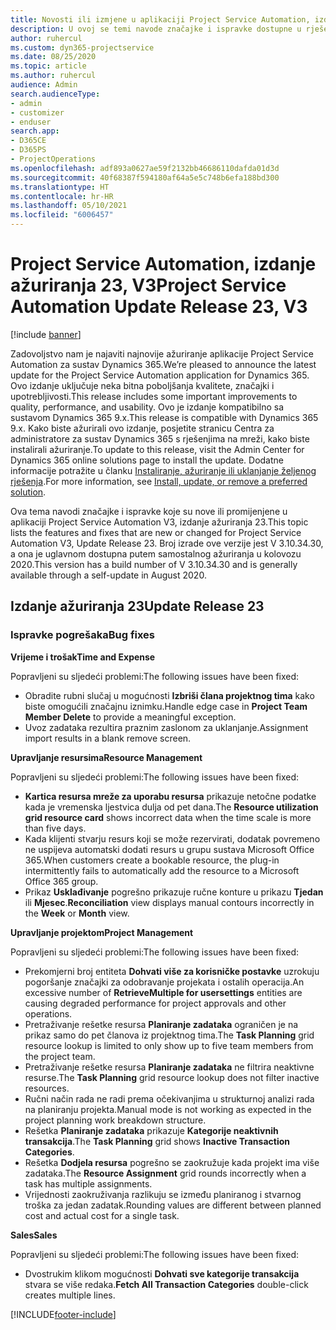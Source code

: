 ```yaml
---
title: Novosti ili izmjene u aplikaciji Project Service Automation, izdanje ažuriranja 23, V3
description: U ovoj se temi navode značajke i ispravke dostupne u rješenju Project Service Automation, izdanje ažuriranja 23, V3.
author: ruhercul
ms.custom: dyn365-projectservice
ms.date: 08/25/2020
ms.topic: article
ms.author: ruhercul
audience: Admin
search.audienceType:
- admin
- customizer
- enduser
search.app:
- D365CE
- D365PS
- ProjectOperations
ms.openlocfilehash: adf893a0627ae59f2132bb46686110dafda01d3d
ms.sourcegitcommit: 40f68387f594180af64a5e5c748b6efa188bd300
ms.translationtype: HT
ms.contentlocale: hr-HR
ms.lasthandoff: 05/10/2021
ms.locfileid: "6006457"
---
```

# <a name="project-service-automation-update-release-23-v3"></a><span data-ttu-id="26c31-103">Project Service Automation, izdanje ažuriranja 23, V3</span><span class="sxs-lookup"><span data-stu-id="26c31-103">Project Service Automation Update Release 23, V3</span></span>

[!include [banner](../includes/psa-now-project-operations.md)]

<span data-ttu-id="26c31-104">Zadovoljstvo nam je najaviti najnovije ažuriranje aplikacije Project Service Automation za sustav Dynamics 365.</span><span class="sxs-lookup"><span data-stu-id="26c31-104">We’re pleased to announce the latest update for the Project Service Automation application for Dynamics 365.</span></span> <span data-ttu-id="26c31-105">Ovo izdanje uključuje neka bitna poboljšanja kvalitete, značajki i upotrebljivosti.</span><span class="sxs-lookup"><span data-stu-id="26c31-105">This release includes some important improvements to quality, performance, and usability.</span></span> <span data-ttu-id="26c31-106">Ovo je izdanje kompatibilno sa sustavom Dynamics 365 9.x.</span><span class="sxs-lookup"><span data-stu-id="26c31-106">This release is compatible with Dynamics 365 9.x.</span></span> <span data-ttu-id="26c31-107">Kako biste ažurirali ovo izdanje, posjetite stranicu Centra za administratore za sustav Dynamics 365 s rješenjima na mreži, kako biste instalirali ažuriranje.</span><span class="sxs-lookup"><span data-stu-id="26c31-107">To update to this release, visit the Admin Center for Dynamics 365 online solutions page to install the update.</span></span> <span data-ttu-id="26c31-108">Dodatne informacije potražite u članku [Instaliranje, ažuriranje ili uklanjanje željenog rješenja](/power-platform/admin/install-remove-preferred-solution).</span><span class="sxs-lookup"><span data-stu-id="26c31-108">For more information, see [Install, update, or remove a preferred solution](/power-platform/admin/install-remove-preferred-solution).</span></span>

<span data-ttu-id="26c31-109">Ova tema navodi značajke i ispravke koje su nove ili promijenjene u aplikaciji Project Service Automation V3, izdanje ažuriranja 23.</span><span class="sxs-lookup"><span data-stu-id="26c31-109">This topic lists the features and fixes that are new or changed for Project Service Automation V3, Update Release 23.</span></span> <span data-ttu-id="26c31-110">Broj izrade ove verzije jest V 3.10.34.30, a ona je uglavnom dostupna putem samostalnog ažuriranja u kolovozu 2020.</span><span class="sxs-lookup"><span data-stu-id="26c31-110">This version has a build number of V 3.10.34.30 and is generally available through a self-update in August 2020.</span></span>

## <a name="update-release-23"></a><span data-ttu-id="26c31-111">Izdanje ažuriranja 23</span><span class="sxs-lookup"><span data-stu-id="26c31-111">Update Release 23</span></span>

### <a name="bug-fixes"></a><span data-ttu-id="26c31-112">Ispravke pogrešaka</span><span class="sxs-lookup"><span data-stu-id="26c31-112">Bug fixes</span></span>

<span data-ttu-id="26c31-113">**Vrijeme i trošak**</span><span class="sxs-lookup"><span data-stu-id="26c31-113">**Time and Expense**</span></span>

<span data-ttu-id="26c31-114">Popravljeni su sljedeći problemi:</span><span class="sxs-lookup"><span data-stu-id="26c31-114">The following issues have been fixed:</span></span>
- <span data-ttu-id="26c31-115">Obradite rubni slučaj u mogućnosti **Izbriši člana projektnog tima** kako biste omogućili značajnu iznimku.</span><span class="sxs-lookup"><span data-stu-id="26c31-115">Handle edge case in **Project Team Member Delete** to provide a meaningful exception.</span></span>
- <span data-ttu-id="26c31-116">Uvoz zadataka rezultira praznim zaslonom za uklanjanje.</span><span class="sxs-lookup"><span data-stu-id="26c31-116">Assignment import results in a blank remove screen.</span></span>

<span data-ttu-id="26c31-117">**Upravljanje resursima**</span><span class="sxs-lookup"><span data-stu-id="26c31-117">**Resource Management**</span></span>

<span data-ttu-id="26c31-118">Popravljeni su sljedeći problemi:</span><span class="sxs-lookup"><span data-stu-id="26c31-118">The following issues have been fixed:</span></span>

- <span data-ttu-id="26c31-119">**Kartica resursa mreže za uporabu resursa** prikazuje netočne podatke kada je vremenska ljestvica dulja od pet dana.</span><span class="sxs-lookup"><span data-stu-id="26c31-119">The **Resource utilization grid resource card** shows incorrect data when the time scale is more than five days.</span></span>
- <span data-ttu-id="26c31-120">Kada klijenti stvarju resurs koji se može rezervirati, dodatak povremeno ne uspijeva automatski dodati resurs u grupu sustava Microsoft Office 365.</span><span class="sxs-lookup"><span data-stu-id="26c31-120">When customers create a bookable resource, the plug-in intermittently fails to automatically add the resource to a Microsoft Office 365 group.</span></span>
- <span data-ttu-id="26c31-121">Prikaz **Usklađivanje** pogrešno prikazuje ručne konture u prikazu **Tjedan** ili **Mjesec**.</span><span class="sxs-lookup"><span data-stu-id="26c31-121">**Reconciliation** view displays manual contours incorrectly in the **Week** or **Month** view.</span></span>

<span data-ttu-id="26c31-122">**Upravljanje projektom**</span><span class="sxs-lookup"><span data-stu-id="26c31-122">**Project Management**</span></span>

<span data-ttu-id="26c31-123">Popravljeni su sljedeći problemi:</span><span class="sxs-lookup"><span data-stu-id="26c31-123">The following issues have been fixed:</span></span>

- <span data-ttu-id="26c31-124">Prekomjerni broj entiteta **Dohvati više za korisničke postavke** uzrokuju pogoršanje značajki za odobravanje projekata i ostalih operacija.</span><span class="sxs-lookup"><span data-stu-id="26c31-124">An excessive number of **RetrieveMultiple for usersettings** entities are causing degraded performance for project approvals and other operations.</span></span>
- <span data-ttu-id="26c31-125">Pretraživanje rešetke resursa **Planiranje zadataka** ograničen je na prikaz samo do pet članova iz projektnog tima.</span><span class="sxs-lookup"><span data-stu-id="26c31-125">The **Task Planning** grid resource lookup is limited to only show up to five team members from the project team.</span></span> 
- <span data-ttu-id="26c31-126">Pretraživanje rešetke resursa **Planiranje zadataka** ne filtrira neaktivne resurse.</span><span class="sxs-lookup"><span data-stu-id="26c31-126">The **Task Planning** grid resource lookup does not filter inactive resources.</span></span>
- <span data-ttu-id="26c31-127">Ručni način rada ne radi prema očekivanjima u strukturnoj analizi rada na planiranju projekta.</span><span class="sxs-lookup"><span data-stu-id="26c31-127">Manual mode is not working as expected in the project planning work breakdown structure.</span></span>
- <span data-ttu-id="26c31-128">Rešetka **Planiranje zadataka** prikazuje **Kategorije neaktivnih transakcija**.</span><span class="sxs-lookup"><span data-stu-id="26c31-128">The **Task Planning** grid shows **Inactive Transaction Categories**.</span></span>
- <span data-ttu-id="26c31-129">Rešetka **Dodjela resursa** pogrešno se zaokružuje kada projekt ima više zadataka.</span><span class="sxs-lookup"><span data-stu-id="26c31-129">The **Resource Assignment** grid rounds incorrectly when a task has multiple assignments.</span></span>
- <span data-ttu-id="26c31-130">Vrijednosti zaokruživanja razlikuju se između planiranog i stvarnog troška za jedan zadatak.</span><span class="sxs-lookup"><span data-stu-id="26c31-130">Rounding values are different between planned cost and actual cost for a single task.</span></span>

<span data-ttu-id="26c31-131">**Sales**</span><span class="sxs-lookup"><span data-stu-id="26c31-131">**Sales**</span></span>

<span data-ttu-id="26c31-132">Popravljeni su sljedeći problemi:</span><span class="sxs-lookup"><span data-stu-id="26c31-132">The following issues have been fixed:</span></span>

- <span data-ttu-id="26c31-133">Dvostrukim klikom mogućnosti **Dohvati sve kategorije transakcija** stvara se više redaka.</span><span class="sxs-lookup"><span data-stu-id="26c31-133">**Fetch All Transaction Categories** double-click creates multiple lines.</span></span>


[!INCLUDE[footer-include](../includes/footer-banner.md)]